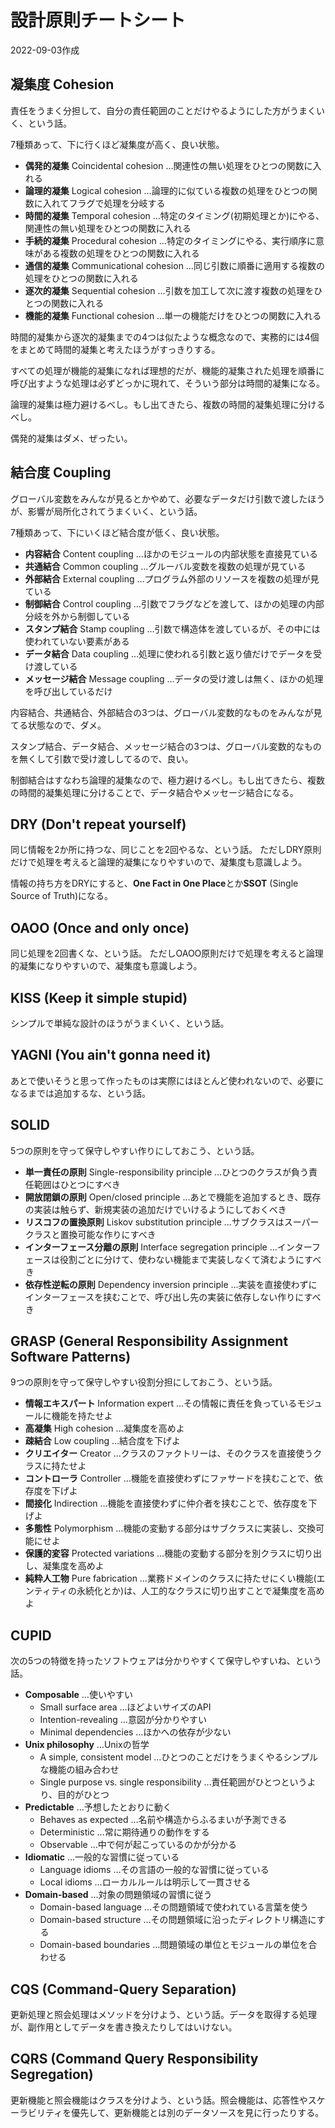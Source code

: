 # 設計原則チートシート

2022-09-03作成

## **凝集度** Cohesion

責任をうまく分担して、自分の責任範囲のことだけやるようにした方がうまくいく、という話。

7種類あって、下に行くほど凝集度が高く、良い状態。

- **偶発的凝集** Coincidental cohesion …関連性の無い処理をひとつの関数に入れる
- **論理的凝集** Logical cohesion …論理的に似ている複数の処理をひとつの関数に入れてフラグで処理を分岐する
- **時間的凝集** Temporal cohesion …特定のタイミング(初期処理とか)にやる、関連性の無い処理をひとつの関数に入れる
- **手続的凝集** Procedural cohesion …特定のタイミングにやる、実行順序に意味がある複数の処理をひとつの関数に入れる
- **通信的凝集** Communicational cohesion …同じ引数に順番に適用する複数の処理をひとつの関数に入れる
- **逐次的凝集** Sequential cohesion …引数を加工して次に渡す複数の処理をひとつの関数に入れる
- **機能的凝集** Functional cohesion …単一の機能だけをひとつの関数に入れる

時間的凝集から逐次的凝集までの4つは似たような概念なので、実務的には4個をまとめて時間的凝集と考えたほうがすっきりする。

すべての処理が機能的凝集になれば理想的だが、機能的凝集された処理を順番に呼び出すような処理は必ずどっかに現れて、そういう部分は時間的凝集になる。

論理的凝集は極力避けるべし。もし出てきたら、複数の時間的凝集処理に分けるべし。

偶発的凝集はダメ、ぜったい。

## **結合度** Coupling

グローバル変数をみんなが見るとかやめて、必要なデータだけ引数で渡したほうが、影響が局所化されてうまくいく、という話。

7種類あって、下にいくほど結合度が低く、良い状態。

- **内容結合** Content coupling …ほかのモジュールの内部状態を直接見ている
- **共通結合** Common coupling …グルーバル変数を複数の処理が見ている
- **外部結合** External coupling …プログラム外部のリソースを複数の処理が見ている
- **制御結合** Control coupling …引数でフラグなどを渡して、ほかの処理の内部分岐を外から制御している
- **スタンプ結合** Stamp coupling …引数で構造体を渡しているが、その中には使われていない要素がある
- **データ結合** Data coupling …処理に使われる引数と返り値だけでデータを受け渡している
- **メッセージ結合** Message coupling …データの受け渡しは無く、ほかの処理を呼び出しているだけ

内容結合、共通結合、外部結合の3つは、グローバル変数的なものをみんなが見てる状態なので、ダメ。

スタンプ結合、データ結合、メッセージ結合の3つは、グローバル変数的なものを無くして引数で受け渡ししてるので、良い。

制御結合はすなわち論理的凝集なので、極力避けるべし。もし出てきたら、複数の時間的凝集処理に分けることで、データ結合やメッセージ結合になる。

## **DRY** (Don't repeat yourself)

同じ情報を2か所に持つな、同じことを2回やるな、という話。
ただしDRY原則だけで処理を考えると論理的凝集になりやすいので、凝集度も意識しよう。

情報の持ち方をDRYにすると、**One Fact in One Place**とか**SSOT** (Single Source of Truth)になる。

## **OAOO** (Once and only once)

同じ処理を2回書くな、という話。
ただしOAOO原則だけで処理を考えると論理的凝集になりやすいので、凝集度も意識しよう。

## **KISS** (Keep it simple stupid)

シンプルで単純な設計のほうがうまくいく、という話。

## **YAGNI** (You ain't gonna need it)

あとで使いそうと思って作ったものは実際にはほとんど使われないので、必要になるまでは追加するな、という話。

## **SOLID**

5つの原則を守って保守しやすい作りにしておこう、という話。

- **単一責任の原則** Single-responsibility principle …ひとつのクラスが負う責任範囲はひとつにすべき
- **開放閉鎖の原則** Open/closed principle …あとで機能を追加するとき、既存の実装は触らず、新規実装の追加だけでいけるようにしておくべき
- **リスコフの置換原則** Liskov substitution principle …サブクラスはスーパークラスと置換可能な作りにすべき
- **インターフェース分離の原則** Interface segregation principle …インターフェースは役割ごとに分けて、使わない機能まで実装しなくて済むようにすべき
- **依存性逆転の原則** Dependency inversion principle …実装を直接使わずにインターフェースを挟むことで、呼び出し先の実装に依存しない作りにすべき

## **GRASP** (General Responsibility Assignment Software Patterns)

9つの原則を守って保守しやすい役割分担にしておこう、という話。

- **情報エキスパート** Information expert …その情報に責任を負っているモジュールに機能を持たせよ
- **高凝集** High cohesion …凝集度を高めよ
- **疎結合** Low coupling …結合度を下げよ
- **クリエイター** Creator …クラスのファクトリーは、そのクラスを直接使うクラスに持たせよ
- **コントローラ** Controller …機能を直接使わずにファサードを挟むことで、依存度を下げよ
- **間接化** Indirection …機能を直接使わずに仲介者を挟むことで、依存度を下げよ
- **多態性** Polymorphism …機能の変動する部分はサブクラスに実装し、交換可能にせよ
- **保護的変容** Protected variations …機能の変動する部分を別クラスに切り出し、凝集度を高めよ
- **純粋人工物** Pure fabrication …業務ドメインのクラスに持たせにくい機能(エンティティの永続化とか)は、人工的なクラスに切り出すことで凝集度を高めよ

## **CUPID**

次の5つの特徴を持ったソフトウェアは分かりやすくて保守しやすいね、という話。

- **Composable** …使いやすい
  - Small surface area …ほどよいサイズのAPI
  - Intention-revealing …意図が分かりやすい
  - Minimal dependencies …ほかへの依存が少ない
- **Unix philosophy** …Unixの哲学
  - A simple, consistent model …ひとつのことだけをうまくやるシンプルな機能の組み合わせ
  - Single purpose vs. single responsibility …責任範囲がひとつというより、目的がひとつ
- **Predictable** …予想したとおりに動く
  - Behaves as expected …名前や構造からふるまいが予測できる
  - Deterministic …常に期待通りの動作をする
  - Observable …中で何が起こっているのかが分かる
- **Idiomatic** …一般的な習慣に従っている
  - Language idioms …その言語の一般的な習慣に従っている
  - Local idioms …ローカルルールは明示して一貫させる
- **Domain-based** …対象の問題領域の習慣に従う
  - Domain-based language …その問題領域で使われている言葉を使う
  - Domain-based structure …その問題領域に沿ったディレクトリ構造にする
  - Domain-based boundaries …問題領域の単位とモジュールの単位を合わせる

## **CQS** (Command-Query Separation)

更新処理と照会処理はメソッドを分けよう、という話。データを取得する処理が、副作用としてデータを書き換えたりしてはいけない。

## **CQRS** (Command Query Responsibility Segregation)

更新機能と照会機能はクラスを分けよう、という話。照会機能は、応答性やスケーラビリティを優先して、更新機能とは別のデータソースを見に行ったりする。
